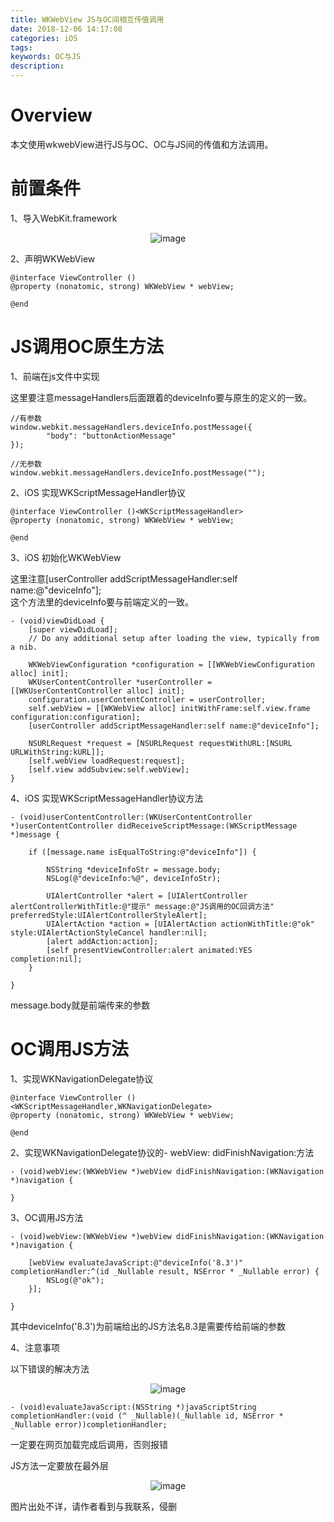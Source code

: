 ```yaml
---
title: WKWebView JS与OC间相互传值调用
date: 2018-12-06 14:17:08
categories: iOS
tags:
keywords: OC与JS
description:
---
```


# Overview
本文使用wkwebView进行JS与OC、OC与JS间的传值和方法调用。

# 前置条件
1、导入WebKit.framework

<div align=center> 

![image](https://img.wangquanwei.com/A2C47263-82A8-4C2C-AE00-8D0F4B2C7A1A.png)

</div>

2、声明WKWebView

```
@interface ViewController ()
@property (nonatomic, strong) WKWebView * webView;

@end

```
<!-- more -->
# JS调用OC原生方法
1、前端在js文件中实现

这里要注意messageHandlers后面跟着的deviceInfo要与原生的定义的一致。

```
//有参数
window.webkit.messageHandlers.deviceInfo.postMessage({
        "body": "buttonActionMessage"
});

//无参数
window.webkit.messageHandlers.deviceInfo.postMessage("");
```
2、iOS 实现WKScriptMessageHandler协议

```
@interface ViewController ()<WKScriptMessageHandler>
@property (nonatomic, strong) WKWebView * webView;

@end

```
3、iOS 初始化WKWebView  

这里注意[userController addScriptMessageHandler:self name:@"deviceInfo"];  
这个方法里的deviceInfo要与前端定义的一致。

```
- (void)viewDidLoad {
    [super viewDidLoad];
    // Do any additional setup after loading the view, typically from a nib.
    
    WKWebViewConfiguration *configuration = [[WKWebViewConfiguration alloc] init];
    WKUserContentController *userController = [[WKUserContentController alloc] init];
    configuration.userContentController = userController;
    self.webView = [[WKWebView alloc] initWithFrame:self.view.frame configuration:configuration];
    [userController addScriptMessageHandler:self name:@"deviceInfo"];
    
    NSURLRequest *request = [NSURLRequest requestWithURL:[NSURL URLWithString:kURL]];
    [self.webView loadRequest:request];
    [self.view addSubview:self.webView];
}
```

4、iOS 实现WKScriptMessageHandler协议方法

```
- (void)userContentController:(WKUserContentController *)userContentController didReceiveScriptMessage:(WKScriptMessage *)message {
    
    if ([message.name isEqualToString:@"deviceInfo"]) {
        
        NSString *deviceInfoStr = message.body;
        NSLog(@"deviceInfo:%@", deviceInfoStr);
        
        UIAlertController *alert = [UIAlertController alertControllerWithTitle:@"提示" message:@"JS调用的OC回调方法" preferredStyle:UIAlertControllerStyleAlert];
        UIAlertAction *action = [UIAlertAction actionWithTitle:@"ok" style:UIAlertActionStyleCancel handler:nil];
        [alert addAction:action];
        [self presentViewController:alert animated:YES completion:nil];
    }
    
}
```
message.body就是前端传来的参数

# OC调用JS方法
1、实现WKNavigationDelegate协议

```
@interface ViewController ()<WKScriptMessageHandler,WKNavigationDelegate>
@property (nonatomic, strong) WKWebView * webView;

@end
```
2、实现WKNavigationDelegate协议的- webView: didFinishNavigation:方法

```
- (void)webView:(WKWebView *)webView didFinishNavigation:(WKNavigation *)navigation {
    
}
```

3、OC调用JS方法

```
- (void)webView:(WKWebView *)webView didFinishNavigation:(WKNavigation *)navigation {
    
    [webView evaluateJavaScript:@"deviceInfo('8.3')" completionHandler:^(id _Nullable result, NSError * _Nullable error) {
        NSLog(@"ok");
    }];
    
}
```
其中deviceInfo('8.3')为前端给出的JS方法名8.3是需要传给前端的参数  

4、注意事项  

以下错误的解决方法
<div align=center>

![image](https://img.wangquanwei.com/WechatIMG45.jpeg)

</div>

```
- (void)evaluateJavaScript:(NSString *)javaScriptString completionHandler:(void (^ _Nullable)(_Nullable id, NSError * _Nullable error))completionHandler;
```
一定要在网页加载完成后调用，否则报错  

JS方法一定要放在最外层
<div align=center>

![image](https://img.wangquanwei.com/WechatIMG47.png)

</div>

图片出处不详，请作者看到与我联系，侵删






